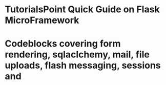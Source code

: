 # TutorialsPoint Quick Guide on Flask MicroFramework
# Codeblocks covering form rendering, sqlaclchemy, mail, file uploads, flash messaging, sessions and